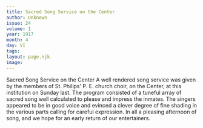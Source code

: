 ```yaml
---
title: Sacred Song Service on the Center
author: Unknown
issue: 24
volume: 1
year: 1917
month: 4
day: VI
tags:
layout: page.njk
image:
---
```

Sacred Song Service on the Center   A well rendered song service was given by the members of St. Philips' P. E. church choir, on the Center, at this institution on Sunday last. The program consisted of a   tuneful array of sacred song well calculated to please and impress the inmates.   The singers appeared to be in good voice and evinced a clever degree of fine shading in the various parts calling for careful expression. In all a pleasing afternoon of   song, and we hope for an early return of our entertainers.   


